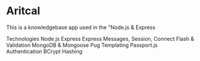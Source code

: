 # Aritcal
This is a knowledgebase app used in the "Node.js & Express 

Technologies
Node.js
Express
Express Messages, Session, Connect Flash & Validation
MongoDB & Mongoose
Pug Templating
Passport.js Authentication
BCrypt Hashing
